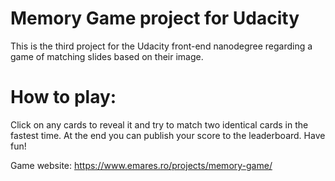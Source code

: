 # Memory Game project for Udacity

This is the third project for the Udacity front-end nanodegree regarding a game of matching slides based on their image.

# How to play: 

Click on any cards to reveal it and try to match two identical cards in the fastest time. At the end you can publish your score to the leaderboard. Have fun!

Game website: https://www.emares.ro/projects/memory-game/